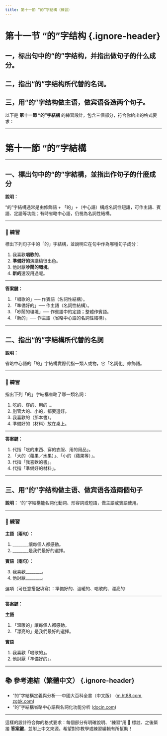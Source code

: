 ```yaml
---
title: 第十一節 “的”字結構（練習）
---
```


<Collapse>

# 第十一节 “的”字结构 {.ignore-header}

## 一，标出句中的“的”字结构，并指出做句子的什么成分。

## 二，指出“的”字结构所代替的名词。

## 三，用“的”字结构做主语，做宾语各造两个句子。

</Collapse>

以下是 **第十一節 “的”字結構** 的練習設計，包含三個部分，符合你給出的格式要求：

---

# 第十一節 “的”字結構

---

## 一、標出句中的“的”字結構，並指出作句子的什麼成分

**說明：**

“的”字結構通常是由修飾語 + 「的」+（中心語）構成名詞性短語，可作主語、賓語、定語等功能；有時省略中心語，仍視為名詞性結構。

---

### 📝 練習

標出下列句子中的「的」字結構，並說明它在句中作為哪種句子成分：

1. 我喜歡**唱歌的**。
2. **準備好的**演講稿很出色。
3. 他討厭**吵鬧的環境**。
4. **新的**還沒用過呢。

---

**答案鍵：**

1. 「唱歌的」── 作賓語（名詞性結構）。
2. 「準備好的」── 作主語（名詞性結構）。
3. 「吵鬧的環境」── 作賓語中的定語；整體作賓語。
4. 「新的」── 作主語（省略中心語的名詞性結構）。

---

## 二、指出“的”字結構所代替的名詞

**說明：**

省略中心語的「的」字結構實際代指一類人或物，它「名詞化」修飾語。

---

### 📝 練習

指出下列「的」字結構省略了哪一類名詞：

1. 吃的、穿的、用的 ...
2. 別管大的、小的，都要選好。
3. 我喜歡的（那本書）。
4. 準備好的（材料）放在桌上。

---

**答案鍵：**

1. 代指「吃的東西、穿的衣服、用的用品」。
2. 「大的（蘋果／水果）」、「小的（蘋果等）」。
3. 代指「我喜歡的書」。
4. 代指「準備好的材料」。

---

## 三、用“的”字结构做主语、做宾语各造兩個句子

**說明：**
“的”字結構能名詞化動詞、形容詞或短語，做主語或賓語使用。

---

### 📝 練習

**主語（兩句）：**

1. \_\_\_\_\_\_\_\_讓每個人都感動。
2. \_\_\_\_\_\_\_\_是我們最好的選擇。

**賓語（兩句）：**

3. 我喜歡\_\_\_\_\_\_\_\_。
4. 他討厭\_\_\_\_\_\_\_\_。

選項（可任意搭配填寫）：準備好的、溫暖的、唱歌的、漂亮的

---

**答案鍵：**

**主語**

1. 「溫暖的」讓每個人都感動。
2. 「漂亮的」是我們最好的選擇。

**賓語**

1. 我喜歡「唱歌的」。
2. 他討厭「準備好的」。

---

## 📚 參考連結（繁體中文） {.ignore-header}

* “的”字結構定義與分析──中國大百科全書（中文版） ([m.ht88.com][1], [zgbk.com][2])
* “的”字結構省略中心語與名詞化功能分析 ([docin.com][3])

---

這樣的設計符合你的格式要求：每個部分有明確說明、“練習”用 📝 標註、之後緊接 **答案鍵**，並附上中文來源。希望對你教學或練習編輯有所幫助！

[1]: https://m.ht88.com/html/a/27617.htm?utm_source=chatgpt.com "“的”字的用法与结构分析--育星网"
[2]: https://www.zgbk.com/ecph/words?ID=517897&SiteID=1&SubID=224216&Type=bkzyb&utm_source=chatgpt.com "“的”字结构 - 《中国大百科全书》第三版网络版"
[3]: https://www.docin.com/p-522695134.html?utm_source=chatgpt.com "“的”和“的_字结构 - 豆丁网"
